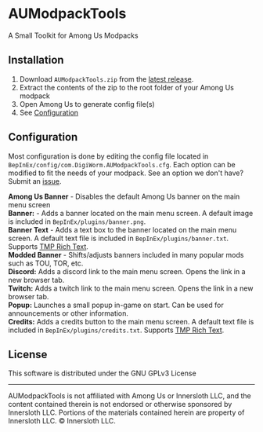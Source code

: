 # AUModpackTools
A Small Toolkit for Among Us Modpacks

## Installation
1. Download `AUModpackTools.zip` from the [latest release](https://github.com/DigiWorm0/AUModpackTools/releases).
2. Extract the contents of the zip to the root folder of your Among Us modpack
3. Open Among Us to generate config file(s)
4. See [Configuration]()

## Configuration
Most configuration is done by editing the config file located in `BepInEx/config/com.DigiWorm.AUModpackTools.cfg`. Each option can be modified to fit the needs of your modpack. See an option we don't have? Submit an [issue](https://github.com/DigiWorm0/AUModpackTools/issues/new).

**Among Us Banner** - Disables the default Among Us banner on the main menu screen\
**Banner:** - Adds a banner located on the main menu screen. A default image is included in `BepInEx/plugins/banner.png`.\
**Banner Text** - Adds a text box to the banner located on the main menu screen. A default text file is included in `BepInEx/plugins/banner.txt`. Supports [TMP Rich Text](http://digitalnativestudios.com/textmeshpro/docs/rich-text/). \
**Modded Banner** - Shifts/adjusts banners included in many popular mods such as TOU, TOR, etc.\
**Discord:** Adds a discord link to the main menu screen. Opens the link in a new browser tab.\
**Twitch:** Adds a twitch link to the main menu screen. Opens the link in a new browser tab.\
**Popup:** Launches a small popup in-game on start. Can be used for announcements or other information.\
**Credits:** Adds a credits button to the main menu screen. A default text file is included in `BepInEx/plugins/credits.txt`. Supports [TMP Rich Text](http://digitalnativestudios.com/textmeshpro/docs/rich-text/).

## License
This software is distributed under the GNU GPLv3 License

<hr />

AUModpackTools is not affiliated with Among Us or Innersloth LLC, and the content contained therein is not endorsed or otherwise sponsored by Innersloth LLC. Portions of the materials contained herein are property of Innersloth LLC. © Innersloth LLC.
